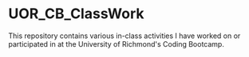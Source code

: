 # UOR_CB_ClassWork
This repository contains various in-class activities I have worked on or participated in at the University of Richmond's Coding Bootcamp.
